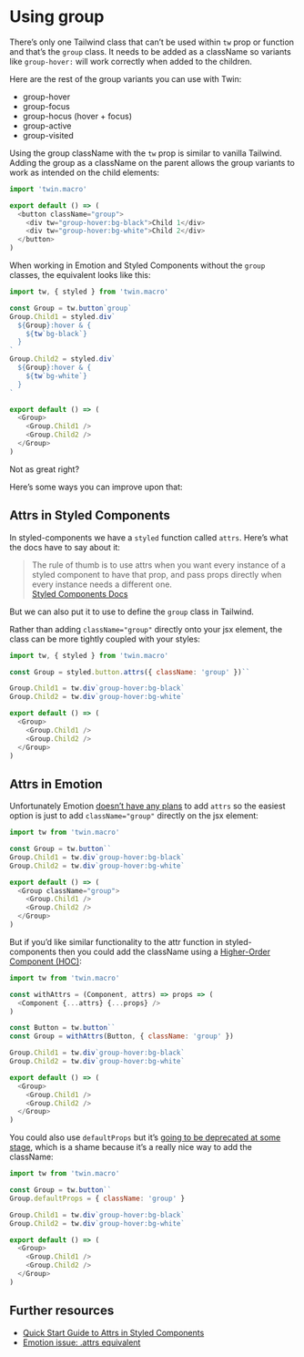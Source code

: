 # Using group

There’s only one Tailwind class that can’t be used within `tw` prop or function and that’s the `group` class. It needs to be added as a className so variants like `group-hover:` will work correctly when added to the children.

Here are the rest of the group variants you can use with Twin:

- group-hover
- group-focus
- group-hocus (hover + focus)
- group-active
- group-visited

Using the group className with the `tw` prop is similar to vanilla Tailwind. Adding the group as a className on the parent allows the group variants to work as intended on the child elements:

```js
import 'twin.macro'

export default () => (
  <button className="group">
    <div tw="group-hover:bg-black">Child 1</div>
    <div tw="group-hover:bg-white">Child 2</div>
  </button>
)
```

When working in Emotion and Styled Components without the `group` classes, the equivalent looks like this:

```js
import tw, { styled } from 'twin.macro'

const Group = tw.button`group`
Group.Child1 = styled.div`
  ${Group}:hover & {
    ${tw`bg-black`}
  }
`
Group.Child2 = styled.div`
  ${Group}:hover & {
    ${tw`bg-white`}
  }
`

export default () => (
  <Group>
    <Group.Child1 />
    <Group.Child2 />
  </Group>
)
```

Not as great right?

Here’s some ways you can improve upon that:

## Attrs in Styled Components

In styled-components we have a `styled` function called `attrs`.
Here’s what the docs have to say about it:

> The rule of thumb is to use attrs when you want every instance of a styled component to have that prop, and pass props directly when every instance needs a different one.<br/>[Styled Components Docs](https://styled-components.com/docs/faqs#when-to-use-attrs)

But we can also put it to use to define the `group` class in Tailwind.

Rather than adding `className="group"` directly onto your jsx element, the class can be more tightly coupled with your styles:

```js
import tw, { styled } from 'twin.macro'

const Group = styled.button.attrs({ className: 'group' })``

Group.Child1 = tw.div`group-hover:bg-black`
Group.Child2 = tw.div`group-hover:bg-white`

export default () => (
  <Group>
    <Group.Child1 />
    <Group.Child2 />
  </Group>
)
```

## Attrs in Emotion

Unfortunately Emotion [doesn’t have any plans](https://github.com/emotion-js/emotion/issues/821) to add `attrs` so the easiest option is just to add `className="group"` directly on the jsx element:

```js
import tw from 'twin.macro'

const Group = tw.button``
Group.Child1 = tw.div`group-hover:bg-black`
Group.Child2 = tw.div`group-hover:bg-white`

export default () => (
  <Group className="group">
    <Group.Child1 />
    <Group.Child2 />
  </Group>
)
```

But if you’d like similar functionality to the attr function in styled-components then you could add the className using a [Higher-Order Component (HOC)](https://reactjs.org/docs/higher-order-components.html):

```js
import tw from 'twin.macro'

const withAttrs = (Component, attrs) => props => (
  <Component {...attrs} {...props} />
)

const Button = tw.button``
const Group = withAttrs(Button, { className: 'group' })

Group.Child1 = tw.div`group-hover:bg-black`
Group.Child2 = tw.div`group-hover:bg-white`

export default () => (
  <Group>
    <Group.Child1 />
    <Group.Child2 />
  </Group>
)
```

You could also use `defaultProps` but it’s [going to be deprecated at some stage](https://twitter.com/dan_abramov/status/1133878326358171650), which is a shame because it’s a really nice way to add the className:

```js
import tw from 'twin.macro'

const Group = tw.button``
Group.defaultProps = { className: 'group' }

Group.Child1 = tw.div`group-hover:bg-black`
Group.Child2 = tw.div`group-hover:bg-white`

export default () => (
  <Group>
    <Group.Child1 />
    <Group.Child2 />
  </Group>
)
```

## Further resources

- [Quick Start Guide to Attrs in Styled Components](https://scalablecss.com/styled-components-attrs/)
- [Emotion issue: .attrs equivalent](https://github.com/emotion-js/emotion/issues/821)
